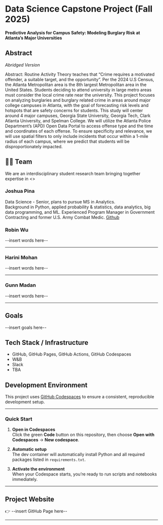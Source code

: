 
# Data Science Capstone Project (Fall 2025)

**Predictive Analysis for Campus Safety: Modeling Burglary Risk at Atlanta’s Major Universities**

## Abstract 
*Abridged Version*

Abstract: Routine Activity Theory teaches that “Crime requires a motivated offender, a suitable
target, and the opportunity”. Per the 2024 U.S Census, the Atlanta Metropolitan area is the 8th
largest Metropolitan area in the United States. Students deciding to attend university in large
metro areas must consider the local crime rate near the university. This project focuses on
analyzing burglaries and burglary related crime in areas around major college campuses in
Atlanta, with the goal of forecasting risk levels and hotspots that are safety concerns for
students. This study will center around 4 major campuses, Georgia State University, Georgia
Tech, Clark Atlanta University, and Spelman College. We will utilize the Atlanta Police
Department’s (APD) Open Data Portal to access offense type and the time and coordinates of
each offense. To ensure specificity and relevance, we will use spatial filters to only include
incidents that occur within a 1-mile radius of each campus, where we predict that students will
be disproportionately impacted.


## 🧑‍🚀 Team

We are an interdisciplinary student research team bringing together expertise in <<insert specialties here>>

### Joshua Pina

Data Science - Senior, plans to pursue MS in Analytics.  
Background in Python, applied probability & statistics, data analytics, big data programming, and ML. 
Experienced Program Manager in Government Contracting and former U.S. Army Combat Medic.
[Github](https://www.github.com/joshuadpina)

### Robin Wu

--insert words here--


---

### Harini Mohan

--insert words here--


---

### Gunn Madan

--insert words here--


---

## Goals

--insert goals here--

## Tech Stack / Infrastructure
- GitHub, GitHub Pages, GitHub Actions, GitHub Codespaces
- W&B
- Slack
- TBA

##  Development Environment

This project uses [GitHub Codespaces](https://github.com/features/codespaces) to ensure a consistent, reproducible development setup.

--- 

### Quick Start

1. **Open in Codespaces**  
   Click the green **Code** button on this repository, then choose **Open with Codespaces** → **New codespace**.

2. **Automatic setup**  
   The dev container will automatically install Python and all required packages listed in `requirements.txt`.

3. **Activate the environment**  
   When your Codespace starts, you’re ready to run scripts and notebooks immediately.

---

## Project Website

👉 --insert GitHub Page here--

---
